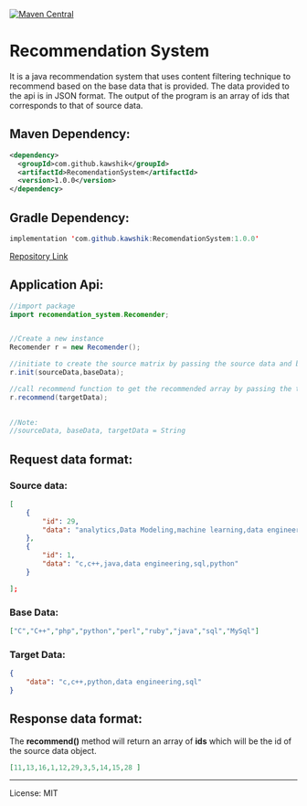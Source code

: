 [![Maven Central](https://maven-badges.herokuapp.com/maven-central/com.github.kawshik/RecomendationSystem/badge.svg)](https://maven-badges.herokuapp.com/maven-central/com.github.kawshik/RecomendationSystem)

# Recommendation System
It is a java recommendation system that uses content filtering technique to recommend based on the base data that is provided. The data provided to the api is in JSON format. The output of the program is an array of ids that corresponds to that of source data.

## Maven Dependency:

```xml
<dependency>
  <groupId>com.github.kawshik</groupId>
  <artifactId>RecomendationSystem</artifactId>
  <version>1.0.0</version>
</dependency>
```


## Gradle Dependency:
```java
implementation 'com.github.kawshik:RecomendationSystem:1.0.0'
```
[Repository Link](https://search.maven.org/artifact/com.github.kawshik/RecomendationSystem/1.0.0/jar)

## Application Api:
```java
//import package
import recomendation_system.Recomender;


//Create a new instance
Recomender r = new Recomender();

//initiate to create the source matrix by passing the source data and base data
r.init(sourceData,baseData);

//call recommend function to get the recommended array by passing the target data
r.recommend(targetData);
 

//Note:
//sourceData, baseData, targetData = String
```
  

## Request data format:
### Source data:
```json
[
	{
		"id": 29,
		"data": "analytics,Data Modeling,machine learning,data engineering,sql,python"
	},
	{
		"id": 1,
		"data": "c,c++,java,data engineering,sql,python"
	}

];
```
  

### Base Data:
```json
["C","C++","php","python","perl","ruby","java","sql","MySql"]
```
  

### Target Data:
```json
{
	"data": "c,c++,python,data engineering,sql"
}
```
  
  

## Response data format:
The **recommend()** method will return an array of **ids** which will be the id of the source data object.
```json
[11,13,16,1,12,29,3,5,14,15,28 ]
```
___
License: MIT

